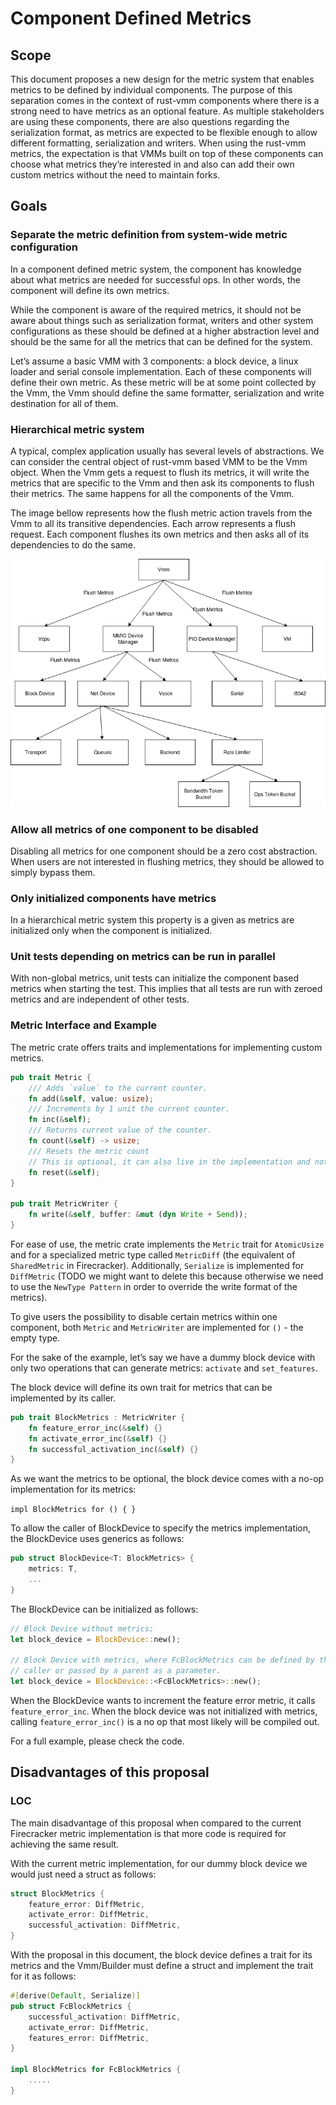 # Component Defined Metrics

## Scope

This document proposes a new design for the metric system that enables metrics
to be defined by individual components. The purpose of this separation comes in
the context of rust-vmm components where there is a strong need to have metrics
as an optional feature. As multiple stakeholders are using these components,
there are also questions regarding the serialization format, as metrics are
expected to be flexible enough to allow different formatting, serialization and
writers. When using the rust-vmm metrics, the expectation is that VMMs built on
top of these components can choose what metrics they’re interested in and also
can add their own custom metrics without the need to maintain forks.

## Goals

### Separate the metric definition from system-wide metric configuration

In a component defined metric system, the component has knowledge about what
metrics are needed for successful ops. In other words, the component will
define its own metrics.

While the component is aware of the required metrics, it should not be aware
about things such as serialization format, writers and other system
configurations as these should be defined at a higher abstraction level and
should be the same for all the metrics that can be defined for the system.

Let’s assume a basic VMM with 3 components: a block device, a linux loader and
serial console implementation. Each of these components will define their own
metric. As these metric will be at some point collected by the Vmm, the Vmm
should define the same formatter, serialization and write destination for all
of them.

### Hierarchical metric system

A typical, complex application usually has several levels of abstractions. We
can consider the central object of rust-vmm based VMM to be the Vmm object.
When the Vmm gets a request to flush its metrics, it will write the metrics
that are specific to the Vmm and then ask its components to flush their
metrics. The same happens for all the components of the Vmm.

The image bellow represents how the flush metric action travels from the Vmm to
all its transitive dependencies. Each arrow represents a flush request. Each
component flushes its own metrics and then asks all of its dependencies to do
the same.

![Flush Ops](flush.png)

### Allow all metrics of one component to be disabled

Disabling all metrics for one component should be a zero cost abstraction. When
users are not interested in flushing metrics, they should be allowed to simply
bypass them.

### Only initialized components have metrics

In a hierarchical metric system this property is a given as metrics are
initialized only when the component is initialized.

### Unit tests depending on metrics can be run in parallel

With non-global metrics, unit tests can initialize the component based metrics
when starting the test. This implies that all tests are run with zeroed metrics
and are independent of other tests.

### Metric Interface and Example

The metric crate offers traits and implementations for implementing custom metrics.

```rust
pub trait Metric {
    /// Adds `value` to the current counter.
    fn add(&self, value: usize);
    /// Increments by 1 unit the current counter.
    fn inc(&self);
    /// Returns current value of the counter.
    fn count(&self) -> usize;
    /// Resets the metric count
    // This is optional, it can also live in the implementation and not the trait.
    fn reset(&self);
}

pub trait MetricWriter {
    fn write(&self, buffer: &mut (dyn Write + Send));
}
```

For ease of use, the metric crate implements the `Metric` trait for
`AtomicUsize` and for a specialized metric type called `MetricDiff` (the
equivalent of `SharedMetric` in Firecracker). Additionally, `Serialize` is
implemented for `DiffMetric` (TODO we might want to delete this because
otherwise we need to use the `NewType Pattern` in order to override the write
format of the metrics).

To give users the possibility to disable certain metrics within one component,
both `Metric` and `MetricWriter` are implemented for `()` - the empty type.

For the sake of the example, let’s say we have a dummy block device with only
two operations that can generate metrics: `activate` and `set_features`.

The block device will define its own trait for metrics that can be implemented
by its caller.

```rust
pub trait BlockMetrics : MetricWriter {
    fn feature_error_inc(&self) {}
    fn activate_error_inc(&self) {}
    fn successful_activation_inc(&self) {}
}
```

As we want the metrics to be optional, the block device comes with a no-op
implementation for its metrics:

`impl BlockMetrics for () { }`

To allow the caller of BlockDevice to specify the metrics implementation,
the BlockDevice uses generics as follows:

```rust
pub struct BlockDevice<T: BlockMetrics> {
    metrics: T,
    ...
}
```

The BlockDevice can be initialized as follows:

```rust
// Block Device without metrics;
let block_device = BlockDevice::new();

// Block Device with metrics, where FcBlockMetrics can be defined by the
// caller or passed by a parent as a parameter.
let block_device = BlockDevice::<FcBlockMetrics>::new();
```

When the BlockDevice wants to increment the feature error metric, it calls
`feature_error_inc`. When the block device was not initialized with metrics,
calling `feature_error_inc()` is a no op that most likely will be compiled out.

For a full example, please check the code.

## Disadvantages of this proposal

### LOC

The main disadvantage of this proposal when compared to the current Firecracker
metric implementation is that more code is required for achieving the same
result.

With the current metric implementation, for our dummy block device we would
just need a struct as follows:

```rust
struct BlockMetrics {
    feature_error: DiffMetric,
    activate_error: DiffMetric,
    successful_activation: DiffMetric,
}
```

With the proposal in this document, the block device defines a trait for its
metrics and the Vmm/Builder must define a struct and implement the trait for
it as follows:

```rust
#[derive(Default, Serialize)]
pub struct FcBlockMetrics {
    successful_activation: DiffMetric,
    activate_error: DiffMetric,
    features_error: DiffMetric,
}

impl BlockMetrics for FcBlockMetrics {
    .....
}
```

